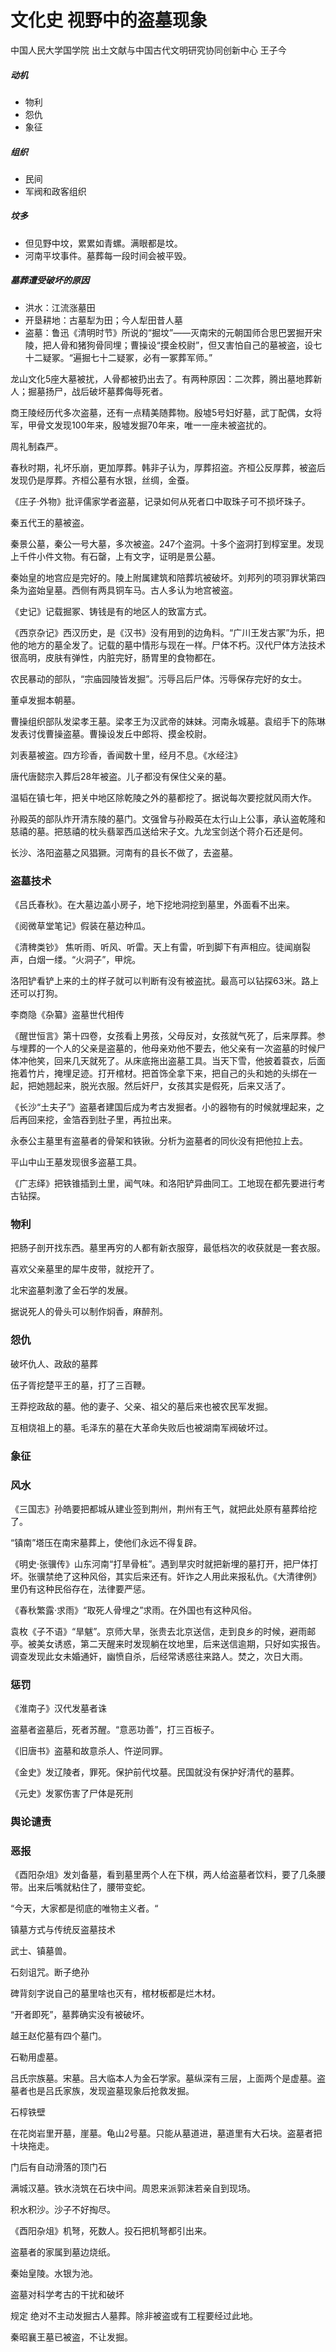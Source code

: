 # 文化史 视野中的盗墓现象

中国人民大学国学院 出土文献与中国古代文明研究协同创新中心 王子今

##### 动机

- 物利
- 怨仇
- 象征

##### 组织

- 民间
- 军阀和政客组织

##### 坟多

- 但见野中坟，累累如青螺。满眼都是坟。
- 河南平坟事件。墓葬每一段时间会被平毁。

##### 墓葬遭受破坏的原因

- 洪水：江流涨墓田
- 开垦耕地：古墓犁为田；今人犁田昔人墓
- 盗墓：鲁迅《清明时节》所说的“掘坟”——灭南宋的元朝国师合思巴罢掘开宋陵，把人骨和猪狗骨同埋；曹操设“摸金校尉”，但又害怕自己的墓被盗，设七十二疑冢。“遍掘七十二疑冢，必有一冢葬军师。”



龙山文化5座大墓被扰，人骨都被扔出去了。有两种原因：二次葬，腾出墓地葬新人；掘墓扬尸，战后破坏墓葬侮辱死者。

商王陵经历代多次盗墓，还有一点精美随葬物。殷墟5号妇好墓，武丁配偶，女将军，甲骨文发现100年来，殷墟发掘70年来，唯一一座未被盗扰的。

周礼制森严。

春秋时期，礼坏乐崩，更加厚葬。韩非子认为，厚葬招盗。齐桓公反厚葬，被盗后发现仍是厚葬。齐桓公墓有水银，丝绸，金蚕。

《庄子·外物》批评儒家学者盗墓，记录如何从死者口中取珠子可不损坏珠子。

秦五代王的墓被盗。

秦景公墓，秦公一号大墓，多次被盗。247个盗洞。十多个盗洞打到椁室里。发现上千件小件文物。有石罄，上有文字，证明是景公墓。

秦始皇的地宫应是完好的。陵上附属建筑和陪葬坑被破坏。刘邦列的项羽罪状第四条为盗始皇墓。西侧有两具铜车马。古人多认为地宫被盗。

《史记》记载掘冢、铸钱是有的地区人的致富方式。

《西京杂记》西汉历史，是《汉书》没有用到的边角料。“广川王发古冢”为乐，把他的地方的墓全发了。记载的墓中情形与现在一样。尸体不朽。汉代尸体方法技术很高明，皮肤有弹性，内脏完好，肠胃里的食物都在。

农民暴动的部队，“宗庙园陵皆发掘”。污辱吕后尸体。污辱保存完好的女士。

董卓发掘本朝墓。

曹操组织部队发梁孝王墓。梁孝王为汉武帝的妹妹。河南永城墓。袁绍手下的陈琳发表讨伐曹操盗墓。曹操设发丘中郎将、摸金校尉。

刘表墓被盗。四方珍香，香闻数十里，经月不息。《水经注》

唐代唐懿宗入葬后28年被盗。儿子都没有保住父亲的墓。

温韬在镇七年，把关中地区除乾陵之外的墓都挖了。据说每次要挖就风雨大作。

孙殿英的部队炸开清东陵的墓门。文强曾与孙殿英在太行山上公事，承认盗乾隆和慈禧的墓。把慈禧的枕头翡翠西瓜送给宋子文。九龙宝剑送个蒋介石还是何。

长沙、洛阳盗墓之风猖獗。河南有的县长不做了，去盗墓。

### 盗墓技术

《吕氏春秋》。在大墓边盖小房子，地下挖地洞挖到墓里，外面看不出来。

《阅微草堂笔记》假装在墓边种瓜。

《清稗类钞》 焦听雨、听风、听雷。天上有雷，听到脚下有声相应。徒闻崩裂声，白烟一缕。“火洞子”，甲烷。

洛阳铲看铲上来的土的样子就可以判断有没有被盗扰。最高可以钻探63米。路上还可以打狗。

李商隐《杂纂》盗墓世代相传

《醒世恒言》第十四卷，女孩看上男孩，父母反对，女孩就气死了，后来厚葬。参与埋葬的一个人的父亲是盗墓的，他母亲劝他不要去，他父亲有一次盗墓的时候尸体冲他笑，回来几天就死了。从床底拖出盗墓工具。当天下雪，他披着蓑衣，后面拖着竹片，掩埋足迹。打开棺材。把首饰全拿下来，把自己的头和她的头绑在一起，把她翘起来，脱光衣服。然后奸尸，女孩其实是假死，后来又活了。

《长沙“土夫子”》盗墓者建国后成为考古发掘者。小的器物有的时候就埋起来，之后再回来挖，金箔吞到肚子里，再拉出来。

永泰公主墓里有盗墓者的骨架和铁锹。分析为盗墓者的同伙没有把他拉上去。

平山中山王墓发现很多盗墓工具。

《广志绎》把铁锥插到土里，闻气味。和洛阳铲异曲同工。工地现在都先要进行考古钻探。

### 物利

把肠子剖开找东西。墓里再穷的人都有新衣服穿，最低档次的收获就是一套衣服。

喜欢父亲墓里的犀牛皮带，就挖开了。

北宋盗墓刺激了金石学的发展。

据说死人的骨头可以制作焖香，麻醉剂。

### 怨仇

破坏仇人、政敌的墓葬

伍子胥挖楚平王的墓，打了三百鞭。

王莽挖政敌的墓。他的妻子、父亲、祖父的墓后来也被农民军发掘。

互相烧祖上的墓。毛泽东的墓在大革命失败后也被湖南军阀破坏过。

### 象征

### 风水

《三国志》孙皓要把都城从建业签到荆州，荆州有王气，就把此处原有墓葬给挖了。

“镇南”塔压在南宋墓葬上，使他们永远不得复辟。

《明史·张骥传》山东河南“打旱骨桩”。遇到旱灾时就把新埋的墓打开，把尸体打坏。张骥禁绝了这种风俗，其实后来还有。奸诈之人用此来报私仇。《大清律例》里仍有这种民俗存在，法律要严惩。

《春秋繁露·求雨》“取死人骨埋之”求雨。在外国也有这种风俗。

袁枚《子不语》“旱魃”。京师大旱，张贵去北京送信，走到良乡的时候，避雨邮亭。被美女诱惑，第二天醒来时发现躺在坟地里，后来送信逾期，只好如实报告。调查发现此女未婚通奸，幽愤自杀，后经常诱惑往来路人。焚之，次日大雨。

### 惩罚

《淮南子》汉代发墓者诛

盗墓者盗墓后，死者苏醒。“意恶功善”，打三百板子。

《旧唐书》盗墓和故意杀人、忤逆同罪。

《金史》发辽陵者，罪死。保护前代坟墓。民国就没有保护好清代的墓葬。

《元史》发冢伤害了尸体是死刑

### 舆论谴责

### 恶报

《酉阳杂俎》发刘备墓，看到墓里两个人在下棋，两人给盗墓者饮料，要了几条腰带。出来后嘴就粘住了，腰带变蛇。

“今天，大家都是彻底的唯物主义者。“

镇墓方式与传统反盗墓技术

武士、镇墓兽。

石刻诅咒。断子绝孙

碑背刻字说自己的墓里啥也灭有，棺材板都是烂木材。

“开者即死”，墓葬确实没有被破坏。

越王赵佗墓有四个墓门。

石勒用虚墓。

吕氏宗族墓。宋墓。吕大临本人为金石学家。墓纵深有三层，上面两个是虚墓。盗墓者也是吕氏家族，发现盗墓现象后抢救发掘。

石椁铁壁

在花岗岩里开墓，崖墓。龟山2号墓。只能从墓道进，墓道里有大石块。盗墓者把十块拖走。

门后有自动滑落的顶门石

满城汉墓。铁水浇筑在石块中间。周恩来派郭沫若亲自到现场。

积水积沙。沙子不好掏尽。

《酉阳杂俎》机弩，死数人。投石把机弩都引出来。

盗墓者的家属到墓边烧纸。

秦始皇陵。水银为池。



盗墓对科学考古的干扰和破坏

规定 绝对不主动发掘古人墓葬。除非被盗或有工程要经过此地。

秦昭襄王墓已被盗，不让发掘。